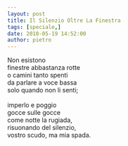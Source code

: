 ```yaml
---
layout: post
title: Il Silenzio Oltre La Finestra
tags: [speciale,]
date: 2010-05-19 14:52:00
author: pietro
---
```

Non esistono<br/>finestre abbastanza rotte<br/>o camini tanto spenti<br/>da parlare a voce bassa<br/>solo quando non li senti;<br/><br/>imperlo e poggio<br/>gocce sulle gocce<br/>come notte la rugiada,<br/>risuonando del silenzio,<br/>vostro scudo, ma mia spada.
